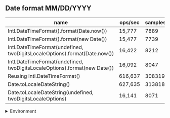 ## Date format MM/DD/YYYY

|name|ops/sec|samples|
|-|-|-|
|Intl.DateTimeFormat().format(Date.now())|15,777|7889|
|Intl.DateTimeFormat().format(new Date())|15,477|7739|
|Intl.DateTimeFormat(undefined, twoDigitsLocaleOptions).format(Date.now())|16,422|8212|
|Intl.DateTimeFormat(undefined, twoDigitsLocaleOptions).format(new Date())|16,092|8047|
|Reusing Intl.DateTimeFormat()|616,637|308319|
|Date.toLocaleDateString()|627,635|313818|
|Date.toLocaleDateString(undefined, twoDigitsLocaleOptions)|16,141|8071|


<details>
<summary>Environment</summary>

* __Machine:__ linux x64 | 4 vCPUs | 7.6GB Mem
* __Run:__ Mon Sep 02 2024 15:03:48 GMT+0000 (Coordinated Universal Time)
</details>

<!--
{"environment":{"platform":"linux","arch":"x64","cpus":4,"totalMemory":7.588970184326172},"benchmarks":[{"name":"Intl.DateTimeFormat().format(Date.now())","opsSec":15777.352213602264,"samples":7889},{"name":"Intl.DateTimeFormat().format(new Date())","opsSec":15477.62590629913,"samples":7739},{"name":"Intl.DateTimeFormat(undefined, twoDigitsLocaleOptions).format(Date.now())","opsSec":16422.32410130758,"samples":8212},{"name":"Intl.DateTimeFormat(undefined, twoDigitsLocaleOptions).format(new Date())","opsSec":16092.23114347081,"samples":8047},{"name":"Reusing Intl.DateTimeFormat()","opsSec":616637.5547495509,"samples":308319},{"name":"Date.toLocaleDateString()","opsSec":627635.5480036859,"samples":313818},{"name":"Date.toLocaleDateString(undefined, twoDigitsLocaleOptions)","opsSec":16141.28971872064,"samples":8071}]}-->
